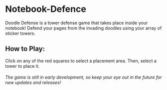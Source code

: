 # Notebook-Defence 
Doodle Defense is a tower defense game that takes place inside your notebook! 
Defend your pages from the invading doodles using your array of sticker towers.

## How to Play:
Click on any of the red squares to select a placement area. Then, select a tower to place it. 

###### The game is still in early development, so keep your eye out in the future for new updates and releases!
